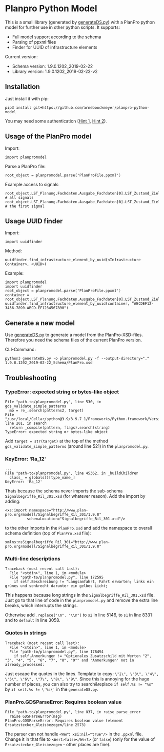 # Planpro Python Model

This is a small library (generated by [generateDS.py](http://www.davekuhlman.org/generateDS.html)) with a PlanPro python model for further use in other python scripts.
It supports:
- Full model support according to the schema
- Parsing of ppxml files
- Finder for UUID of infrastructure elements

Current version:
- Schema version: 1.9.0.1202_2019-02-22
- Library version: 1.9.0.1202_2019-02-22-v2

## Installation

Just install it with pip:
```
pip3 install git+https://github.com/arneboockmeyer/planpro-python-model
```

You may need some authentication ([Hint 1](https://cloud.google.com/artifact-registry/docs/python/authentication), [Hint 2](https://pip.pypa.io/en/latest/topics/authentication/)).

## Usage of the PlanPro model

Import:
```
import planpromodel
```

Parse a PlanPro file:
```
root_object = planpromodel.parse('PlanProFile.ppxml')
```


Example access to signals:
```
root_object.LST_Planung.Fachdaten.Ausgabe_Fachdaten[0].LST_Zustand_Ziel.Container.Signal # all signals
root_object.LST_Planung.Fachdaten.Ausgabe_Fachdaten[0].LST_Zustand_Ziel.Container.Signal[0] # the first signal
```

## Usage UUID finder

Import:
```
import uuidfinder
```

Method:
```
uuidfinder.find_infrastructure_element_by_uuid(<Infrastructure Container>, <UUID>)
```

Example:
```
import planpromodel
import uuidfinder
root_object = planpromodel.parse('PlanProFile.ppxml')
container = root_object.LST_Planung.Fachdaten.Ausgabe_Fachdaten[0].LST_Zustand_Ziel.Container
uuidfinder.find_infrastructure_element_by_uuid(container, "ABCDEF12-3456-7890-ABCD-EF1234567890")
```

## Generate a new model

Use [generateDS.py](http://www.davekuhlman.org/generateDS.html) to generate a model from the PlanPro-XSD-files.
Therefore you need the schema files of the current PlanPro version.

CLI-Command:
```
python3 generateDS.py -o planpromodel.py -f --output-directory="." 1.9.0.1202_2019-02-22_Schema/PlanPro.xsd
```

## Troubleshooting

### TypeError: expected string or bytes-like object
```
File "path-to/planpromodel.py", line 530, in gds_validate_simple_patterns
  mo = re_.search(patterns2, target)
File "/usr/local/Cellar/python@3.9/3.9.7_1/Frameworks/Python.framework/Versions/3.9/lib/python3.9/re.py", line 201, in search
  return _compile(pattern, flags).search(string)
TypeError: expected string or bytes-like object
```

Add `target = str(target)` at the top of the method `gds_validate_simple_patterns` (around line 521) in the `planpromodel.py`.

### KeyError: 'Ra_12'
```
...
File "path-to/planpromodel.py", line 45362, in _buildChildren
  class_ = globals()[type_name_]
KeyError: 'Ra_12'
```

Thats because the schema never imports the sub-schema `Signalbegriffe_Ril_301.xsd` (for whatever reason).
Add the import by adding:
```
<xs:import namespace="http://www.plan-pro.org/modell/Signalbegriffe_Ril_301/1.9.0"
          schemaLocation="Signalbegriffe_Ril_301.xsd"/>
```
to the other imports in the `PlanPro.xsd` and add the namespace to overall schema definition (top of `PlanPro.xsd` file):
```
xmlns:nsSignalbegriffe_Ril_301="http://www.plan-pro.org/modell/Signalbegriffe_Ril_301/1.9.0"
```

### Multi-line descriptions
```
Traceback (most recent call last):
  File "<stdin>", line 1, in <module>
  File "path-to/planpromodel.py", line 172595
    if self.Beschreibung != "Langsamfahrt, Fahrt erwarten; links ein grünes und senkrecht darunter ein gelbes Licht;
```

This happens because long strings in the `Signalbegriffe_Ril_301.xsd` file. Just go to that line of code in the `planpromodel.py` and remove the extra line breaks, which interrupts the strings.

Otherwise add `.replace("\n", "\\n")` to `s2` in line 5146, to `s1` in line 8331 and to `default` in line 3058.


### Quotes in strings
```
Traceback (most recent call last):
  File "<stdin>", line 1, in <module>
  File "path-to/planpromodel.py", line 178494
    if self.Anmerkungen != "Optionales Zusatzschild mit Werten "2", "3", "4", "5", "6", "7", "8", "9"" and 'Anmerkungen' not in already_processed:
```

Just escape the quotes in the lines. Template to copy: `\"2\", \"3\", \"4\", \"5\", \"6\", \"7\", \"8\", \"9\"`. Since this is annoying for the huge number of places, you can also try to search&replace `if self.%s != "%s"` by `if self.%s != \'%s\'` in the `generateDS.py`.

### PlanPro.GDSParseError: Requires boolean value
```
File "path-to/planpromodel.py", line 837, in raise_parse_error
  raise GDSParseError(msg)
PlanPro.GDSParseError: Requires boolean value (element Ersatzstecker_Gleisbezogen/line 2573)
```

The parser can not handle `<Wert xsi:nil="true"/>` in the `.ppxml` file. Change it in that file to `<Wert>false</Wert>` (or `false`) (only for the value of `Ersatzstecker_Gleisbezogen` - other places are fine).

